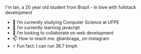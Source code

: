 
I'm Ian, a 20 year old student from Brazil - In love with fullstack development

- 🔭 I’m currently studying Computer Science at UFPE
- 🌱 I’m currently learning javacript
- 👯 I’m looking to collaborate on web development
- 📫 How to reach me: @ianbraga_ on instagram
- ⚡ Fun fact: I can run 36.7 kmph

